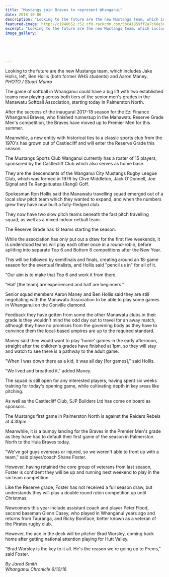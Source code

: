 ```yaml
---
title: "Mustangs join Braves to represent Whanganui"
date: 2018-10-06
description: "Looking to the future are the new Mustangs team, which includes Jake Hollis, left, Ben Hollis and Aaron Maney..."
featured-image: http://c1940652.r52.cf0.rackcdn.com/5bc41859ff2a7c68e500036d/Softball-Jake--Ben-Hollis-6-oct.jpg
excerpt: "Looking to the future are the new Mustangs team, which includes Jake Hollis, left, Ben Hollis and Aaron Maney."
image_gallery:
    
    
    
    
    
---
```


<p><span>Looking to the future are the new Mustangs team, which includes Jake Hollis, left, Ben Hollis (both former WHS students) and Aaron Maney.</span><br /><em>PHOTO / Stuart Munro</em></p>
<p class="element element-paragraph">The game of softball in Whanganui could have a big lift with two established teams now playing across both tiers of the senior men's grades in the Manawatu Softball Association, starting today in Palmerston North.</p>
<p class="element element-paragraph">After the success of the inaugural 2017-18 season for the Ezi Finance Whanganui Braves, who finished runnersup in the Manawatu Reserve Grade Men's competition, the Braves have moved up to Premier Men for this summer.</p>
<p class="element element-paragraph">Meanwhile, a new entity with historical ties to a classic sports club from the 1970's has grown out of Castlecliff and will enter the Reserve Grade this season.</p>
<p class="element element-paragraph">The Mustangs Sports Club Wanganui currently has a roster of 15 players, sponsored by the Castlecliff Club which also serves as home base.</p>
<p class="element element-paragraph">They are the descendants of the Wanganui City Mustangs Rugby League Club, which was formed in 1978 by Clive Middleton, Jack O'Donnell, Joe Signal and Te Rangaituatea (Rangi) Goff.</p>
<p class="element element-paragraph">Spokesman Ron Hollis said the Manawatu travelling squad emerged out of a local slow pitch team which they wanted to expand, and when the numbers grew they have now built a fully-fledged club.</p>
<p class="element element-paragraph">They now have two slow pitch teams beneath the fast pitch travelling squad, as well as a mixed indoor netball team.</p>
<p class="element element-paragraph">The Reserve Grade has 12 teams starting the season.</p>
<p class="element element-paragraph">While the association has only put out a draw for the first five weekends, it is understood teams will play each other once in a round-robin, before splitting into separate Top 6 and Bottom 6 competitions after the New Year.</p>
<p class="element element-paragraph">This will be followed by semifinals and finals, creating around an 18-game season for the eventual finalists, and Hollis said "pencil us in" for all of it.</p>
<p class="element element-paragraph">"Our aim is to make that Top 6 and work it from there.</p>
<p class="element element-paragraph">"Half [the team] are experienced and half are beginners."</p>
<p class="element element-paragraph">Senior squad members Aaron Maney and Ben Hollis said they are still negotiating with the Manawatu Association to be able to play some games in Whanganui on the Gonville diamond.</p>
<p class="element element-paragraph">Feedback they have gotten from some the other Manawatu clubs in their grade is they wouldn't mind the odd day out to travel for an away match, although they have no promises from the governing body as they have to convince them the local-based umpires are up to the required standard.</p>
<p class="element element-paragraph">Maney said they would want to play 'home' games in the early afternoon, straight after the children's grades have finished at 1pm, so they will stay and watch to see there is a pathway to the adult game.</p>
<p class="element element-paragraph">"When I was down there as a kid, it was all day [for games]," said Hollis.</p>
<p class="element element-paragraph">"We lived and breathed it," added Maney.</p>
<p class="element element-paragraph">The squad is still open for any interested players, having spent six weeks training for today's opening game, while cultivating depth in key areas like pitching.</p>
<p class="element element-paragraph">As well as the Castlecliff Club, SJP Builders Ltd has come on board as sponsors.</p>
<p class="element element-paragraph">The Mustangs first game in Palmerston North is against the Raiders Rebels at 4.30pm.</p>
<p class="element element-paragraph">Meanwhile, it is a bumpy landing for the Braves in the Premier Men's grade as they have had to default their first game of the season in Palmerston North to the Huia Braves today.</p>
<p class="element element-paragraph">"We've got guys overseas or injured, so we weren't able to front up with a team," said player/coach Shane Foster.</p>
<p class="element element-paragraph">However, having retained the core group of veterans from last season, Foster is confident they will be up and running next weekend to play in the six team competition.</p>
<p class="element element-paragraph">Like the Reserve grade, Foster has not received a full season draw, but understands they will play a double round robin competition up until Christmas.</p>
<p class="element element-paragraph">Newcomers this year include assistant coach and player Peter Flood, second baseman Glenn Casey, who played in Whanganui years ago and returns from Tauranga, and Ricky Boniface, better known as a veteran of the Pirates rugby club.</p>
<p class="element element-paragraph">However, the ace in the deck will be pitcher Brad Worsley, coming back home after getting national attention playing for Hutt Valley.</p>
<p class="element element-paragraph">"Brad Worsley is the key to it all. He's the reason we're going up to Prems," said Foster.</p>
<p class="element element-paragraph"><em>By Jared Smith</em><br /><em>Whanganui Chronicle 6/10/18</em></p>

